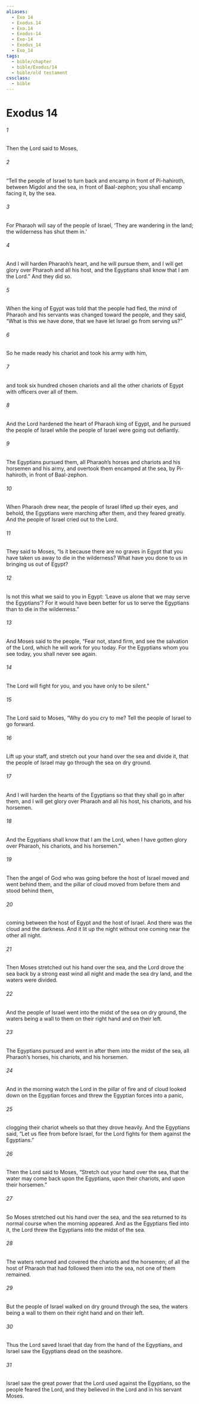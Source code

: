 ```yaml
---
aliases:
  - Exo 14
  - Exodus.14
  - Exo.14
  - Exodus-14
  - Exo-14
  - Exodus_14
  - Exo_14
tags:
  - bible/chapter
  - bible/Exodus/14
  - bible/old testament
cssclass:
  - bible
---
```


# Exodus 14

###### 1
Then the Lord said to Moses,
###### 2
“Tell the people of Israel to turn back and encamp in front of Pi-hahiroth, between Migdol and the sea, in front of Baal-zephon; you shall encamp facing it, by the sea.
###### 3
For Pharaoh will say of the people of Israel, ‘They are wandering in the land; the wilderness has shut them in.’
###### 4
And I will harden Pharaoh’s heart, and he will pursue them, and I will get glory over Pharaoh and all his host, and the Egyptians shall know that I am the Lord.” And they did so.
###### 5
When the king of Egypt was told that the people had fled, the mind of Pharaoh and his servants was changed toward the people, and they said, “What is this we have done, that we have let Israel go from serving us?”
###### 6
So he made ready his chariot and took his army with him,
###### 7
and took six hundred chosen chariots and all the other chariots of Egypt with officers over all of them.
###### 8
And the Lord hardened the heart of Pharaoh king of Egypt, and he pursued the people of Israel while the people of Israel were going out defiantly.
###### 9
The Egyptians pursued them, all Pharaoh’s horses and chariots and his horsemen and his army, and overtook them encamped at the sea, by Pi-hahiroth, in front of Baal-zephon.
###### 10
When Pharaoh drew near, the people of Israel lifted up their eyes, and behold, the Egyptians were marching after them, and they feared greatly. And the people of Israel cried out to the Lord.
###### 11
They said to Moses, “Is it because there are no graves in Egypt that you have taken us away to die in the wilderness? What have you done to us in bringing us out of Egypt?
###### 12
Is not this what we said to you in Egypt: ‘Leave us alone that we may serve the Egyptians’? For it would have been better for us to serve the Egyptians than to die in the wilderness.”
###### 13
And Moses said to the people, “Fear not, stand firm, and see the salvation of the Lord, which he will work for you today. For the Egyptians whom you see today, you shall never see again.
###### 14
The Lord will fight for you, and you have only to be silent.”
###### 15
The Lord said to Moses, “Why do you cry to me? Tell the people of Israel to go forward.
###### 16
Lift up your staff, and stretch out your hand over the sea and divide it, that the people of Israel may go through the sea on dry ground.
###### 17
And I will harden the hearts of the Egyptians so that they shall go in after them, and I will get glory over Pharaoh and all his host, his chariots, and his horsemen.
###### 18
And the Egyptians shall know that I am the Lord, when I have gotten glory over Pharaoh, his chariots, and his horsemen.”
###### 19
Then the angel of God who was going before the host of Israel moved and went behind them, and the pillar of cloud moved from before them and stood behind them,
###### 20
coming between the host of Egypt and the host of Israel. And there was the cloud and the darkness. And it lit up the night without one coming near the other all night.
###### 21
Then Moses stretched out his hand over the sea, and the Lord drove the sea back by a strong east wind all night and made the sea dry land, and the waters were divided.
###### 22
And the people of Israel went into the midst of the sea on dry ground, the waters being a wall to them on their right hand and on their left.
###### 23
The Egyptians pursued and went in after them into the midst of the sea, all Pharaoh’s horses, his chariots, and his horsemen.
###### 24
And in the morning watch the Lord in the pillar of fire and of cloud looked down on the Egyptian forces and threw the Egyptian forces into a panic,
###### 25
clogging their chariot wheels so that they drove heavily. And the Egyptians said, “Let us flee from before Israel, for the Lord fights for them against the Egyptians.”
###### 26
Then the Lord said to Moses, “Stretch out your hand over the sea, that the water may come back upon the Egyptians, upon their chariots, and upon their horsemen.”
###### 27
So Moses stretched out his hand over the sea, and the sea returned to its normal course when the morning appeared. And as the Egyptians fled into it, the Lord threw the Egyptians into the midst of the sea.
###### 28
The waters returned and covered the chariots and the horsemen; of all the host of Pharaoh that had followed them into the sea, not one of them remained.
###### 29
But the people of Israel walked on dry ground through the sea, the waters being a wall to them on their right hand and on their left.
###### 30
Thus the Lord saved Israel that day from the hand of the Egyptians, and Israel saw the Egyptians dead on the seashore.
###### 31
Israel saw the great power that the Lord used against the Egyptians, so the people feared the Lord, and they believed in the Lord and in his servant Moses.


